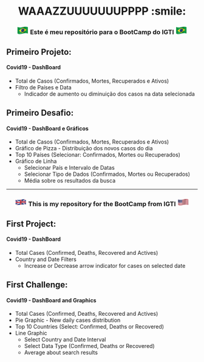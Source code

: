<h1 align="center"> WAAAZZUUUUUUUPPPP :smile: </h1>

<h3 align="center"> <img src="https://raw.githubusercontent.com/zesy/zesy/main/_flags.ico/brazil-flag-32.png"> Este é meu repositório para o BootCamp do IGTI <img src="https://raw.githubusercontent.com/zesy/zesy/main/_flags.ico/brazil-flag-32.png"></h3>

## Primeiro Projeto:
#### Covid19 - DashBoard
- Total de Casos (Confirmados, Mortes, Recuperados e Ativos)
- Filtro de Países e Data
    - Indicador de aumento ou diminuição dos casos na data selecionada

## Primeiro Desafio:
#### Covid19 - DashBoard e Gráficos
- Total de Casos (Confirmados, Mortes, Recuperados e Ativos)
- Gráfico de Pizza - Distribuição dos novos casos do dia
- Top 10 Países (Selecionar: Confirmados, Mortes ou Recuperados)
- Gráfico de Linha
    - Selecionar País e Intervalo de Datas
    - Selecionar Tipo de Dados (Confirmados, Mortes ou Recuperados)
    - Média sobre os resultados da busca

___

<h3 align="center"><img src="https://raw.githubusercontent.com/zesy/zesy/main/_flags.ico/united-kingdom-32.png"> This is my repository for the BootCamp from IGTI <img src="https://raw.githubusercontent.com/zesy/zesy/main/_flags.ico/united-states-of-america-32.png"></h3>

## First Project:
#### Covid19 - DashBoard
- Total Cases (Confirmed, Deaths, Recovered and Actives)
- Country and Date Filters
    - Increase or Decrease arrow indicator for cases on selected date

## First Challenge:
#### Covid19 - DashBoard and Graphics
- Total Cases (Confirmed, Deaths, Recovered and Actives)
- Pie Graphic - New daily cases distribution
- Top 10 Countries (Select: Confirmed, Deaths or Recovered)
- Line Graphic
    - Select Country and Date Interval
    - Select Data Type (Confirmed, Deaths or Recovered)
    - Average about search results